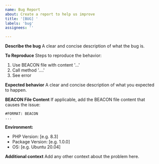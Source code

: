 ```yaml
---
name: Bug Report
about: Create a report to help us improve
title: '[BUG] '
labels: 'bug'
assignees: ''

---
```


**Describe the bug**
A clear and concise description of what the bug is.

**To Reproduce**
Steps to reproduce the behavior:
1. Use BEACON file with content '...'
2. Call method '....'
3. See error

**Expected behavior**
A clear and concise description of what you expected to happen.

**BEACON File Content**
If applicable, add the BEACON file content that causes the issue:
```beacon
#FORMAT: BEACON
...
```

**Environment:**
 - PHP Version: [e.g. 8.3]
 - Package Version: [e.g. 1.0.0]
 - OS: [e.g. Ubuntu 20.04]

**Additional context**
Add any other context about the problem here.
